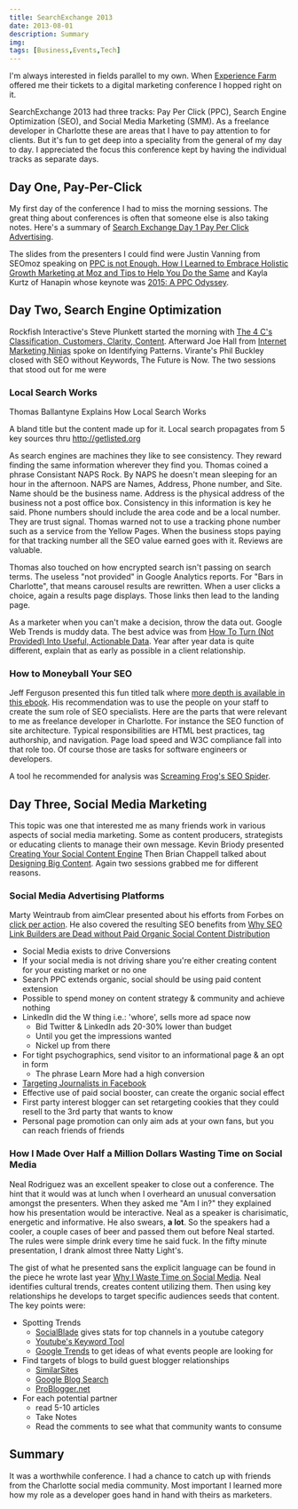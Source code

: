 ```yaml
---
title: SearchExchange 2013
date: 2013-08-01
description: Summary
img:
tags: [Business,Events,Tech]
---
```

I'm always interested in fields parallel to my own. When [Experience Farm](https://experiencefarm.com) offered me their tickets to a digital marketing conference I hopped right on it.

SearchExchange 2013 had three tracks: Pay Per Click (PPC), Search Engine Optimization (SEO), and Social Media Marketing (SMM). As a freelance developer in Charlotte these are areas that I have to pay attention to for clients. But it's fun to get deep into a speciality from the general of my day to day. I appreciated the focus this conference kept by having the individual tracks as separate days.
## Day One, Pay-Per-Click
My first day of the conference I had to miss the morning sessions. The great thing about conferences is often that someone else is also taking notes. Here's a summary of [Search Exchange Day 1 Pay Per Click Advertising](https://www.blueion.com/blog/search-exchange-day-1-pay-per-click-advertising/).

The slides from the presenters I could find were Justin Vanning from SEOmoz speaking on [PPC is not Enough. How I Learned to Embrace Holistic Growth Marketing at Moz and Tips to Help You Do the Same](https://www.slideshare.net/JustinVanning/ppc-is-not-enough-how-i-learned-to-embrace-holistic-growth-marketing-at-moz-and-tips-to-help-you-do-the-same) and Kayla Kurtz of Hanapin whose keynote was [2015: A PPC Odyssey](https://www.slideshare.net/hanapinmarketing/a-ppc-odyssey-kayla-kurtz-at-search-exchange-keynote).
## Day Two, Search Engine Optimization
Rockfish Interactive's Steve Plunkett started the morning with [The 4 C's Classification, Customers, Clarity, Content](https://www.slideshare.net/djpaisley/steveplunkett-4-cs-seo-keynote-searchexchange-searchex). Afterward Joe Hall from [Internet Marketing Ninjas](https://www.internetmarketingninjas.com/) spoke on Identifying Patterns. Virante's Phil Buckley closed with SEO without Keywords, The Future is Now. The two sessions that stood out for me were
### Local Search Works
Thomas Ballantyne Explains How Local Search Works

A bland title but the content made up for it. Local search propagates from 5 key sources thru http://getlisted.org

As search engines are machines they like to see consistency. They reward finding the same information wherever they find you. Thomas coined a phrase Consistant NAPS Rock. By NAPS he doesn't mean sleeping for an hour in the afternoon. NAPS are Names, Address, Phone number, and Site. Name should be the business name. Address is the physical address of the business not a post office box. Consistency in this information is key he said. Phone numbers should include the area code and be a local number. They are trust signal. Thomas warned not to use a tracking phone number such as a service from the Yellow Pages. When the business stops paying for that tracking number all the SEO value earned goes with it. Reviews are valuable.

Thomas also touched on how encrypted search isn't passing on search terms. The useless "not provided" in Google Analytics reports. For "Bars in Charlotte", that means carousel results are rewritten. When a user clicks a choice, again a results page displays. Those links then lead to the landing page.

As a marketer when you can't make a decision, throw the data out. Google Web Trends is muddy data. The best advice was from [How To Turn (Not Provided) Into Useful, Actionable Data](https://searchengineland.com/turning-not-provided-into-useful-actionable-data-135800). Year after year data is quite different, explain that as early as possible in a client relationship.
### How to Moneyball Your SEO
Jeff Ferguson presented this fun titled talk where [more depth is available in this ebook](http://connect.fangdigital.com/seo-moneyball?utm_campaign=SEO&utm_content=SEOMoneyballeBook&utm_medium=Trade+Show&utm_source=Trade+Show+-+Search+Exchange). His recommendation was to use the people on your staff to create the sum role of SEO specialists. Here are the parts that were relevant to me as freelance developer in Charlotte. For instance the SEO function of site architecture. Typical responsibilities are HTML best practices, tag authorship, and navigation. Page load speed and W3C compliance fall into that role too. Of course those are tasks for software engineers or developers.

A tool he recommended for analysis was [Screaming Frog's SEO Spider](https://www.screamingfrog.co.uk/seo-spider/).
## Day Three, Social Media Marketing
This topic was one that interested me as many friends work in various aspects of social media marketing. Some as content producers, strategists or educating clients to manage their own message. Kevin Briody presented [Creating Your Social Content Engine](https://www.paceco.com/social-content-engines-notes-from-search-exchange-2013/) Then Brian Chappell talked about [Designing Big Content](https://adaptpartners.com/designing-big-content-presentation/). Again two sessions grabbed me for different reasons.
### Social Media Advertising Platforms
Marty Weintraub from aimClear presented about his efforts from Forbes on [click per action](https://www.forbes.com/sites/groupthink/2013/05/01/how-to-triple-your-success-using-social-media-advertising-platforms/). He also covered the resulting SEO benefits from [Why SEO Link Builders are Dead without Paid Organic Social Content Distribution](https://www.aimclearblog.com/2013/05/20/why-seo-link-builders-are-dead-without-paid-organic-social-content-distribution/)

* Social Media exists to drive Conversions
* If your social media is not driving share you're either creating content for your existing market or no one
* Search PPC extends organic, social should be using paid content extension
* Possible to spend money on content strategy & community and achieve nothing
* LinkedIn did the W thing i.e.: 'whore', sells more ad space now
  * Bid Twitter & LinkedIn ads 20-30% lower than budget
  * Until you get the impressions wanted
  * Nickel up from there
* For tight psychographics, send visitor to an informational page & an opt in form
  * The phrase Learn More had a high conversion
* [Targeting Journalists in Facebook](https://www.aimclearblog.com/2013/01/09/inbound-pr-pulling-media-mindshare-with-content-big-data/)
* Effective use of paid social booster, can create the organic social effect
* First party interest blogger can set retargeting cookies that they could resell to the 3rd party that wants to know
* Personal page promotion can only aim ads at your own fans, but you can reach friends of friends

### How I Made Over Half a Million Dollars Wasting Time on Social Media
Neal Rodriguez was an excellent speaker to close out a conference. The hint that it would was at lunch when I overheard an unusual conversation amongst the presenters. When they asked me "Am I in?" they explained how his presentation would be interactive. Neal as a speaker is charisimatic, energetic and informative. He also swears, **a lot**. So the speakers had a cooler, a couple cases of beer and passed them out before Neal started. The rules were simple drink every time he said fuck. In the fifty minute presentation, I drank almost three Natty Light's.

The gist of what he presented sans the explicit language can be found in the piece he wrote last year [Why I Waste Time on Social Media](https://www.forbes.com/sites/nealrodriguez/2012/07/03/social-media-time-suck/). Neal identifies cultural trends, creates content utilizing them. Then using key relationships he develops to target specific audiences seeds that content. The key points were:

* Spotting Trends
  * [SocialBlade](https://socialblade.com/) gives stats for top channels in a youtube category
  * [Youtube's Keyword Tool](https://www.youtube.com/keyword_tool)
  * [Google Trends](https://www.google.com/trends/) to get ideas of what events people are looking for
* Find targets of blogs to build guest blogger relationships
  * [SimilarSites](https://www.similarsites.com/)
  * [Google Blog Search](https://www.google.com/blogsearch)
  * [ProBlogger.net](https://www.problogger.net/)
* For each potential partner
  * read 5-10 articles
  * Take Notes
  * Read the comments to see what that community wants to consume

## Summary
It was a worthwhile conference. I had a chance to catch up with friends from the Charlotte social media community. Most important I learned more how my role as a developer goes hand in hand with theirs as marketers.